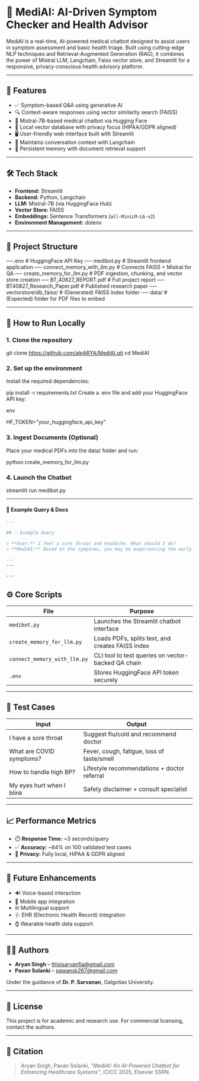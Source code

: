# 🧠 MediAI: AI-Driven Symptom Checker and Health Advisor

MediAI is a real-time, AI-powered medical chatbot designed to assist users in symptom assessment and basic health triage. Built using cutting-edge NLP techniques and Retrieval-Augmented Generation (RAG), it combines the power of Mistral LLM, Langchain, Faiss vector store, and Streamlit for a responsive, privacy-conscious health advisory platform.

---

## 📌 Features

- ✅ Symptom-based Q&A using generative AI  
- 🔍 Context-aware responses using vector similarity search (FAISS)  
- 🧬 Mistral-7B-based medical chatbot via Hugging Face  
- 🔐 Local vector database with privacy focus (HIPAA/GDPR aligned)  
- 🖥️ User-friendly web interface built with Streamlit  
- 💬 Maintains conversation context with Langchain  
- 📂 Persistent memory with document retrieval support  

---

## 🛠️ Tech Stack

- **Frontend:** Streamlit  
- **Backend:** Python, Langchain  
- **LLM:** Mistral-7B (via HuggingFace Hub)  
- **Vector Store:** FAISS  
- **Embeddings:** Sentence Transformers (`all-MiniLM-L6-v2`)  
- **Environment Management:** dotenv  

---

## 📁 Project Structure

──.env # HuggingFace API Key
── medibot.py # Streamlit frontend application
── connect_memory_with_llm.py # Connects FAISS + Mistral for QA
── create_memory_for_llm.py # PDF ingestion, chunking, and vector store creation
── BT_40827_REPORT.pdf # Full project report
── BT40827_Research_Paper.pdf # Published research paper
── vectorstore/db_faiss/ # (Generated) FAISS index folder
── data/ # (Expected) folder for PDF files to embed

---

## 🚀 How to Run Locally

### 1. Clone the repository

git clone https://github.com/alpARYA/MediAI.git
cd MediAI

### 2.  Set up the environment
Install the required dependencies:

pip install -r requirements.txt
Create a .env file and add your HuggingFace API key:

env

HF_TOKEN="your_huggingface_api_key"

### 3. Ingest Documents (Optional)
Place your medical PDFs into the data/ folder and run:

python create_memory_for_llm.py
### 4. Launch the Chatbot

streamlit run medibot.py

---

#### 🔹 Example Query & Docs
```markdown
---

## 💡 Example Query

> **User:** I feel a sore throat and headache. What should I do?  
> **MediAI:** Based on the symptoms, you may be experiencing the early stages of a viral infection such as a cold or flu. It is advisable to rest, stay hydrated, and consult a healthcare provider if symptoms persist.

---
---

---
```

## ⚙️ Core Scripts

| File | Purpose |
|------|---------|
| `medibot.py` | Launches the Streamlit chatbot interface |
| `create_memory_for_llm.py` | Loads PDFs, splits text, and creates FAISS index |
| `connect_memory_with_llm.py` | CLI tool to test queries on vector-backed QA chain |
| `.env` | Stores HuggingFace API token securely |

---

## 🧪 Test Cases

| Input | Output |
|-------|--------|
| I have a sore throat | Suggest flu/cold and recommend doctor |
| What are COVID symptoms? | Fever, cough, fatigue, loss of taste/smell |
| How to handle high BP? | Lifestyle recommendations + doctor referral |
| My eyes hurt when I blink | Safety disclaimer + consult specialist |

---

## 📈 Performance Metrics

- ⏱️ **Response Time:** ~3 seconds/query  
- ✅ **Accuracy:** ~84% on 100 validated test cases  
- 🔐 **Privacy:** Fully local, HIPAA & GDPR aligned  

---

## 🧭 Future Enhancements

- 🔊 Voice-based interaction  
- 📱 Mobile app integration  
- 🌐 Multilingual support  
- 🩺 EHR (Electronic Health Record) integration  
- ⌚ Wearable health data support  

---

## 👨‍💻 Authors

- **Aryan Singh** – [thisisaryan1ia@gmail.com](mailto:thisisaryan1ia@gmail.com)  
- **Pavan Solanki** – [pawansk267@gmail.com](mailto:pawansk267@gmail.com)  

Under the guidance of **Dr. P. Sarvanan**, Galgotias University.

---

## 📝 License

This project is for academic and research use. For commercial licensing, contact the authors.

---

## 📎 Citation

> Aryan Singh, Pavan Solanki, *"MediAI: An AI-Powered Chatbot for Enhancing Healthcare Systems"*, ICICC 2025, Elsevier SSRN.


